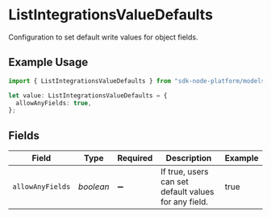 # ListIntegrationsValueDefaults

Configuration to set default write values for object fields.

## Example Usage

```typescript
import { ListIntegrationsValueDefaults } from "sdk-node-platform/models/operations";

let value: ListIntegrationsValueDefaults = {
  allowAnyFields: true,
};
```

## Fields

| Field                                                | Type                                                 | Required                                             | Description                                          | Example                                              |
| ---------------------------------------------------- | ---------------------------------------------------- | ---------------------------------------------------- | ---------------------------------------------------- | ---------------------------------------------------- |
| `allowAnyFields`                                     | *boolean*                                            | :heavy_minus_sign:                                   | If true, users can set default values for any field. | true                                                 |